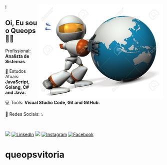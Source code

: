 !<img src="./images/mundoqueops1.png" width="400px" align="right" alt="icon-robo">



<h2 align="left">Oi, Eu sou o Queops👋🏽</h1>
<p align=left>Profissional: <strong>Analista de Sistemas</strong>.</p>
<p align="left">🌈 Estudos Atuais: <strong>JavaScript, Golang, C# and Java.</strong></p>
<p align="left">💻 Tools: <strong>Visual Studio Code, Git and GitHub.</strong></p>
<p align="left">💌 Redes Sociais: ⤵️</p>
<br>


<p align="left">
  <a href="mailto:queops@gmail.com" alt="Gmail"><img src="https://img.shields.io/badge/-Gmail-FF0000?style=flat-square&labelColor=FF0000&logo=gmail&logoColor=white&link=mailto:dev.julianaizac@gmail.com"/></a>
  <a href="https://www.linkedin.com/in/queops-vitoria-23135174/"><img src="https://img.shields.io/badge/LinkedIn-%230077B5.svg?&style=flat-square&logo=linkedin&logoColor=white" alt="LinkedIn"></a>
  <a href="https://api.whatsapp.com/send?phone=5531920009233&text=Ol%C3%A1%20Juliana!%20" alt="WhatsApp"><img src="https://img.shields.io/badge/-WhatsApp-25d366?style=flat-square&labelColor=25d366&logo=whatsapp&logoColor=white&link=https://api.whatsapp.com/send?phone=5515996311542&text=Ol%C3%A1%20Juliana!%20"/></a>
  <a href="https://www.instagram.com/queops.q6/"><img src="https://img.shields.io/badge/Instagram-%23E4405F.svg?&style=flat-square&logo=instagram&logoColor=white" alt="Instagram"></a>
  <a href="https://www.facebook.com/queops.vitoria"><img src="https://img.shields.io/badge/Facebook-%231877F2.svg?&style=flat-square&logo=facebook&logoColor=white" alt="Facebook"></a>
</p>

# queopsvitoria
